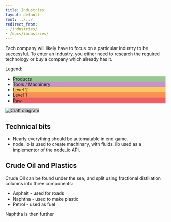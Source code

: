 ```yaml
---
title: Industries
layout: default
root: ../../
redirect_from:
- /industries/
- /docs/industries/
---
```


Each company will likely have to focus on a particular industry to be successful.
To enter an industry, you either need to research the required technology or
buy a company which already has it.

Legend:

<ul class="legend">
	<li style="background:#99C794;">Products</li>
	<li style="background:#C594C5;">Tools / Machinery</li>
	<li style="background:#FAC863;">Level 2</li>
	<li style="background:#F99157;">Level 1</li>
	<li style="background:#EC5f67;">Raw</li>
</ul>

<img id="img" class="img-fluid my-4" style="background: #ccc;" src="{{ page.root }}static/crafting.png" alt="Craft diagram">

## Technical bits

* Nearly everything should be automatable in end game.
* node_io is used to create machinary, with fluids_lib used as a implementor of the node_io API.

## Crude Oil and Plastics

Crude Oil can be found under the sea, and split using fractional distillation columns into three components:

* Asphalt - used for roads
* Naphtha - used to make plastic
* Petrol - used as fuel

Naphtha is then further
